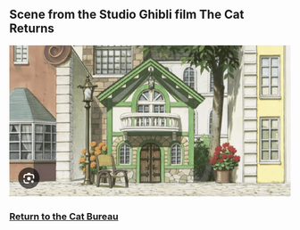 ## Scene from the Studio Ghibli film The Cat Returns
![Bureau film](cat-house-film.png)
### [Return to the Cat Bureau](https://github.com/mollyjones2023/ghibli-simulacrum/blob/main/3-hill-of-youth/2-cat-bureau/bureau.md)
